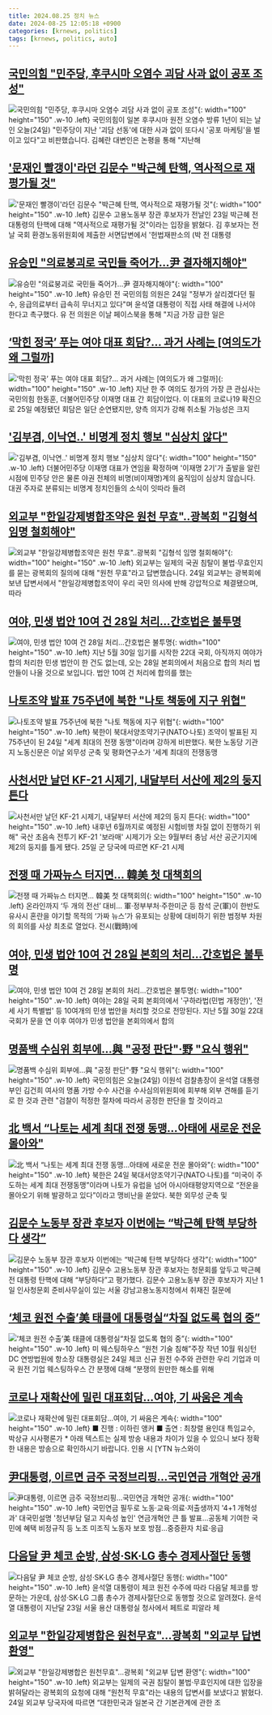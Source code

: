 ```yaml
---
title: 2024.08.25 정치 뉴스
date: 2024-08-25 12:05:18 +0900
categories: [krnews, politics]
tags: [krnews, politics, auto]
---
```

## [국민의힘 "민주당, 후쿠시마 오염수 괴담 사과 없이 공포 조성"](https://n.news.naver.com/mnews/article/055/0001184257)

![국민의힘 "민주당, 후쿠시마 오염수 괴담 사과 없이 공포 조성"](https://mimgnews.pstatic.net/image/origin/055/2024/08/24/1184257.jpg?type=nf220_150){: width="100" height="150" .w-10 .left}
국민의힘이 일본 후쿠시마 원전 오염수 방류 1년이 되는 날인 오늘(24일) "민주당이 지난 '괴담 선동'에 대한 사과 없이 또다시 '공포 마케팅'을 벌이고 있다"고 비판했습니다. 김혜란 대변인은 논평을 통해 "지난해

## ['문재인 빨갱이'라던 김문수 "박근혜 탄핵, 역사적으로 재평가될 것"](https://n.news.naver.com/mnews/article/088/0000900221)

!['문재인 빨갱이'라던 김문수 "박근혜 탄핵, 역사적으로 재평가될 것"](https://mimgnews.pstatic.net/image/origin/088/2024/08/24/900221.jpg?type=nf220_150){: width="100" height="150" .w-10 .left}
김문수 고용노동부 장관 후보자가 전날인 23일 박근혜 전 대통령의 탄핵에 대해 "역사적으로 재평가될 것"이라는 입장을 밝혔다. 김 후보자는 전날 국회 환경노동위원회에 제출한 서면답변에서 '헌법재판소의 (박 전 대통령

## [유승민 "의료붕괴로 국민들 죽어가…尹 결자해지해야"](https://n.news.naver.com/mnews/article/025/0003381832)

![유승민 "의료붕괴로 국민들 죽어가…尹 결자해지해야"](https://mimgnews.pstatic.net/image/origin/025/2024/08/24/3381832.jpg?type=nf220_150){: width="100" height="150" .w-10 .left}
유승민 전 국민의힘 의원은 24일 "정부가 살리겠다던 필수, 응급의료부터 급속히 무너지고 있다"며 윤석열 대통령이 직접 사태 해결에 나서야 한다고 촉구했다. 유 전 의원은 이날 페이스북을 통해 "지금 가장 급한 일은

## [‘막힌 정국’ 푸는 여야 대표 회담?… 과거 사례는 [여의도가 왜 그럴까]](https://n.news.naver.com/mnews/article/022/0003962743)

![‘막힌 정국’ 푸는 여야 대표 회담?… 과거 사례는 [여의도가 왜 그럴까]](https://mimgnews.pstatic.net/image/origin/022/2024/08/24/3962743.jpg?type=nf220_150){: width="100" height="150" .w-10 .left}
지난 한 주 여의도 정가의 가장 큰 관심사는 국민의힘 한동훈, 더불어민주당 이재명 대표 간 회담이었다. 이 대표의 코로나19 확진으로 25일 예정됐던 회담은 일단 순연됐지만, 양측 의지가 강해 취소될 가능성은 크지

## ['김부겸, 이낙연..' 비명계 정치 행보 "심상치 않다"](https://n.news.naver.com/mnews/article/660/0000067484)

!['김부겸, 이낙연..' 비명계 정치 행보 "심상치 않다"](https://mimgnews.pstatic.net/image/origin/660/2024/08/25/67484.jpg?type=nf220_150){: width="100" height="150" .w-10 .left}
더불어민주당 이재명 대표가 연임을 확정하며 '이재명 2기'가 출발을 알린 시점에 민주당 안은 물론 야권 전체의 비명(비이재명)계의 움직임이 심상치 않습니다. 대권 주자로 분류되는 비명계 정치인들의 소식이 잇따라 들려

## [외교부 "한일강제병합조약은 원천 무효"..광복회 "김형석 임명 철회해야"](https://n.news.naver.com/mnews/article/660/0000067436)

![외교부 "한일강제병합조약은 원천 무효"..광복회 "김형석 임명 철회해야"](https://mimgnews.pstatic.net/image/origin/660/2024/08/24/67436.jpg?type=nf220_150){: width="100" height="150" .w-10 .left}
외교부는 일제의 국권 침탈이 불법·무효인지를 묻는 광복회의 질의에 대해 "원천 무효"라고 답변했습니다. 24일 외교부는 광복회에 보낸 답변서에서 "한일강제병합조약이 우리 국민 의사에 반해 강압적으로 체결됐으며, 따라

## [여야, 민생 법안 10여 건 28일 처리…간호법은 불투명](https://n.news.naver.com/mnews/article/056/0011787278)

![여야, 민생 법안 10여 건 28일 처리…간호법은 불투명](https://mimgnews.pstatic.net/image/origin/056/2024/08/25/11787278.jpg?type=nf220_150){: width="100" height="150" .w-10 .left}
지난 5월 30일 임기를 시작한 22대 국회, 아직까지 여야가 합의 처리한 민생 법안이 한 건도 없는데, 오는 28일 본회의에서 처음으로 합의 처리 법안들이 나올 것으로 보입니다. 법안 10여 건 처리에 합의를 했는

## [나토조약 발표 75주년에 북한 "나토 책동에 지구 위협"](https://n.news.naver.com/mnews/article/011/0004383795)

![나토조약 발표 75주년에 북한 "나토 책동에 지구 위협"](https://mimgnews.pstatic.net/image/origin/011/2024/08/24/4383795.jpg?type=nf220_150){: width="100" height="150" .w-10 .left}
북한이 북대서양조약기구(NATO·나토) 조약이 발표된 지 75주년이 된 24일 "세계 최대의 전쟁 동맹"이라며 강하게 비판했다. 북한 노동당 기관지 노동신문은 이날 외무성 군축 및 평화연구소가 '세계 최대의 전쟁동맹

## [사천서만 날던 KF-21 시제기, 내달부터 서산에 제2의 둥지 튼다](https://n.news.naver.com/mnews/article/001/0014891187)

![사천서만 날던 KF-21 시제기, 내달부터 서산에 제2의 둥지 튼다](https://mimgnews.pstatic.net/image/origin/001/2024/08/25/14891187.jpg?type=nf220_150){: width="100" height="150" .w-10 .left}
내후년 6월까지로 예정된 시험비행 차질 없이 진행하기 위해" 국산 초음속 전투기 KF-21 '보라매' 시제기가 오는 9월부터 충남 서산 공군기지에 제2의 둥지를 틀게 됐다. 25일 군 당국에 따르면 KF-21 시제

## [전쟁 때 가짜뉴스 터지면… 韓美 첫 대책회의](https://n.news.naver.com/mnews/article/023/0003854417)

![전쟁 때 가짜뉴스 터지면… 韓美 첫 대책회의](https://mimgnews.pstatic.net/image/origin/023/2024/08/24/3854417.jpg?type=nf220_150){: width="100" height="150" .w-10 .left}
온라인까지 ‘두 개의 전선’ 대비… 軍·정부부처·주한미군 등 참석 군(軍)이 한반도 유사시 혼란을 야기할 목적의 ‘가짜 뉴스’가 유포되는 상황에 대비하기 위한 범정부 차원의 회의를 사상 최초로 열었다. 전시(戰時)에

## [여야, 민생 법안 10여 건 28일 본회의 처리…간호법은 불투명](https://n.news.naver.com/mnews/article/003/0012746330)

![여야, 민생 법안 10여 건 28일 본회의 처리…간호법은 불투명](https://mimgnews.pstatic.net/image/origin/003/2024/08/25/12746330.jpg?type=nf220_150){: width="100" height="150" .w-10 .left}
여야는 28일 국회 본회의에서 '구하라법(민법 개정안)', '전세 사기 특별법' 등 10여개의 민생 법안을 처리할 것으로 전망된다. 지난 5월 30일 22대 국회가 문을 연 이후 여야가 민생 법안을 본회의에서 합의

## [명품백 수심위 회부에…與 "공정 판단"·野 "요식 행위"](https://n.news.naver.com/mnews/article/374/0000398770)

![명품백 수심위 회부에…與 "공정 판단"·野 "요식 행위"](https://mimgnews.pstatic.net/image/origin/374/2024/08/24/398770.jpg?type=nf220_150){: width="100" height="150" .w-10 .left}
국민의힘은 오늘(24일) 이원석 검찰총장이 윤석열 대통령 부인 김건희 여사의 명품 가방 수수 사건을 수사심의위원회에 회부해 외부 견해를 듣기로 한 것과 관련 "검찰이 적정한 절차에 따라서 공정한 판단을 할 것이라고

## [北 백서 “나토는 세계 최대 전쟁 동맹…아태에 새로운 전운 몰아와"](https://n.news.naver.com/mnews/article/016/0002353619)

![北 백서 “나토는 세계 최대 전쟁 동맹…아태에 새로운 전운 몰아와"](https://mimgnews.pstatic.net/image/origin/016/2024/08/24/2353619.jpg?type=nf220_150){: width="100" height="150" .w-10 .left}
북한은 24일 북대서양조약기구(NATO·나토)를 “미국이 주도하는 세계 최대 전쟁동맹”이라며 나토가 유럽을 넘어 아시아태평양지역으로 “전운을 몰아오기 위해 발광하고 있다”이라고 맹비난을 쏟았다. 북한 외무성 군축 및

## [김문수 노동부 장관 후보자 이번에는 “박근혜 탄핵 부당하다 생각”](https://n.news.naver.com/mnews/article/022/0003962766)

![김문수 노동부 장관 후보자 이번에는 “박근혜 탄핵 부당하다 생각”](https://mimgnews.pstatic.net/image/origin/022/2024/08/24/3962766.jpg?type=nf220_150){: width="100" height="150" .w-10 .left}
김문수 고용노동부 장관 후보자는 청문회를 앞두고 박근혜 전 대통령 탄핵에 대해 “부당하다”고 평가했다. 김문수 고용노동부 장관 후보자가 지난 1일 인사청문회 준비사무실이 있는 서울 강남고용노동지청에서 취재진 질문에

## [‘체코 원전 수출’美 태클에 대통령실“차질 없도록 협의 중”](https://n.news.naver.com/mnews/article/021/0002656155)

![‘체코 원전 수출’美 태클에 대통령실“차질 없도록 협의 중”](https://mimgnews.pstatic.net/image/origin/021/2024/08/24/2656155.jpg?type=nf220_150){: width="100" height="150" .w-10 .left}
미 웨스팅하우스 “원천 기술 침해”주장 작년 10월 워싱턴DC 연방법원에 항소장 대통령실은 24일 체코 신규 원전 수주와 관련한 우리 기업과 미국 원전 기업 웨스팅하우스 간 분쟁에 대해 “분쟁의 원만한 해소를 위해

## [코로나 재확산에 밀린 대표회담...여야, 기 싸움은 계속](https://n.news.naver.com/mnews/article/052/0002078400)

![코로나 재확산에 밀린 대표회담...여야, 기 싸움은 계속](https://mimgnews.pstatic.net/image/origin/052/2024/08/25/2078400.jpg?type=nf220_150){: width="100" height="150" .w-10 .left}
■ 진행 : 이하린 앵커 ■ 출연 : 최창렬 용인대 특임교수, 박상규 시사평론가 * 아래 텍스트는 실제 방송 내용과 차이가 있을 수 있으니 보다 정확한 내용은 방송으로 확인하시기 바랍니다. 인용 시 [YTN 뉴스와이

## [尹대통령, 이르면 금주 국정브리핑…국민연금 개혁안 공개](https://n.news.naver.com/mnews/article/001/0014891431)

![尹대통령, 이르면 금주 국정브리핑…국민연금 개혁안 공개](https://mimgnews.pstatic.net/image/origin/001/2024/08/25/14891431.jpg?type=nf220_150){: width="100" height="150" .w-10 .left}
국민연금 필두로 노동·교육·의료·저출생까지 '4+1 개혁성과' 대국민설명 '청년부담 덜고 지속성 높인' 연금개혁안 큰 틀 발표…공동체 기여한 국민에 혜택 비정규직 등 노조 미조직 노동자 보호 방점…중증환자 치료·응급

## [다음달 尹 체코 순방, 삼성·SK·LG 총수 경제사절단 동행](https://n.news.naver.com/mnews/article/018/0005818947)

![다음달 尹 체코 순방, 삼성·SK·LG 총수 경제사절단 동행](https://mimgnews.pstatic.net/image/origin/018/2024/08/24/5818947.jpg?type=nf220_150){: width="100" height="150" .w-10 .left}
윤석열 대통령이 체코 원전 수주에 따라 다음달 체코를 방문하는 가운데, 삼성·SK·LG 그룹 총수가 경제사절단으로 동행할 것으로 알려졌다. 윤석열 대통령이 지난달 23일 서울 용산 대통령실 청사에서 페트로 피알라 체

## [외교부 "한일강제병합은 원천무효"…광복회 "외교부 답변 환영"](https://n.news.naver.com/mnews/article/011/0004383742)

![외교부 "한일강제병합은 원천무효"…광복회 "외교부 답변 환영"](https://mimgnews.pstatic.net/image/origin/011/2024/08/24/4383742.jpg?type=nf220_150){: width="100" height="150" .w-10 .left}
외교부는 일제의 국권 침탈이 불법·무효인지에 대한 입장을 밝혀달라는 광복회의 요청에 대해 “원천적 무효”라는 내용의 답변서를 보냈다고 밝혔다. 24일 외교부 당국자에 따르면 “대한민국과 일본국 간 기본관계에 관한 조

